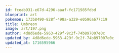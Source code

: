 ```yaml
---
id: fceab931-e67d-4296-aaaf-fc171985fdbd
blueprint: art
pokemon: 173b8490-828f-498a-a329-e0596a677c19
title: Umbreon
image: art/197.png
author: 4d8d6ede-5963-429f-9c2f-74b897007e0c
updated_by: 4d8d6ede-5963-429f-9c2f-74b897007e0c
updated_at: 1716595966
---
```

